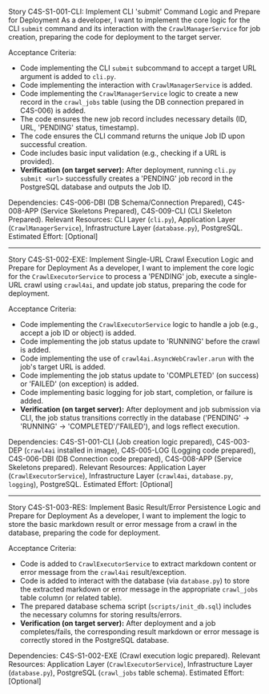 Story C4S-S1-001-CLI: Implement CLI 'submit' Command Logic and Prepare for Deployment
As a developer, I want to implement the core logic for the CLI `submit` command and its interaction with the `CrawlManagerService` for job creation, preparing the code for deployment to the target server.

Acceptance Criteria:
- Code implementing the CLI `submit` subcommand to accept a target URL argument is added to `cli.py`.
- Code implementing the interaction with `CrawlManagerService` is added.
- Code implementing the `CrawlManagerService` logic to create a new record in the `crawl_jobs` table (using the DB connection prepared in C4S-006) is added.
- The code ensures the new job record includes necessary details (ID, URL, 'PENDING' status, timestamp).
- The code ensures the CLI command returns the unique Job ID upon successful creation.
- Code includes basic input validation (e.g., checking if a URL is provided).
- **Verification (on target server):** After deployment, running `cli.py submit <url>` successfully creates a 'PENDING' job record in the PostgreSQL database and outputs the Job ID.

Dependencies: C4S-006-DBI (DB Schema/Connection Prepared), C4S-008-APP (Service Skeletons Prepared), C4S-009-CLI (CLI Skeleton Prepared).
Relevant Resources: CLI Layer (`cli.py`), Application Layer (`CrawlManagerService`), Infrastructure Layer (`database.py`), PostgreSQL.
Estimated Effort: [Optional]

---

Story C4S-S1-002-EXE: Implement Single-URL Crawl Execution Logic and Prepare for Deployment
As a developer, I want to implement the core logic for the `CrawlExecutorService` to process a 'PENDING' job, execute a single-URL crawl using `crawl4ai`, and update job status, preparing the code for deployment.

Acceptance Criteria:
- Code implementing the `CrawlExecutorService` logic to handle a job (e.g., accept a job ID or object) is added.
- Code implementing the job status update to 'RUNNING' before the crawl is added.
- Code implementing the use of `crawl4ai.AsyncWebCrawler.arun` with the job's target URL is added.
- Code implementing the job status update to 'COMPLETED' (on success) or 'FAILED' (on exception) is added.
- Code implementing basic logging for job start, completion, or failure is added.
- **Verification (on target server):** After deployment and job submission via CLI, the job status transitions correctly in the database ('PENDING' -> 'RUNNING' -> 'COMPLETED'/'FAILED'), and logs reflect execution.

Dependencies: C4S-S1-001-CLI (Job creation logic prepared), C4S-003-DEP (`crawl4ai` installed in image), C4S-005-LOG (Logging code prepared), C4S-006-DBI (DB Connection code prepared), C4S-008-APP (Service Skeletons prepared).
Relevant Resources: Application Layer (`CrawlExecutorService`), Infrastructure Layer (`crawl4ai`, `database.py`, `logging`), PostgreSQL.
Estimated Effort: [Optional]

---

Story C4S-S1-003-RES: Implement Basic Result/Error Persistence Logic and Prepare for Deployment
As a developer, I want to implement the logic to store the basic markdown result or error message from a crawl in the database, preparing the code for deployment.

Acceptance Criteria:
- Code is added to `CrawlExecutorService` to extract markdown content or error message from the `crawl4ai` result/exception.
- Code is added to interact with the database (via `database.py`) to store the extracted markdown or error message in the appropriate `crawl_jobs` table column (or related table).
- The prepared database schema script (`scripts/init_db.sql`) includes the necessary columns for storing results/errors.
- **Verification (on target server):** After deployment and a job completes/fails, the corresponding result markdown or error message is correctly stored in the PostgreSQL database.

Dependencies: C4S-S1-002-EXE (Crawl execution logic prepared).
Relevant Resources: Application Layer (`CrawlExecutorService`), Infrastructure Layer (`database.py`), PostgreSQL (`crawl_jobs` table schema).
Estimated Effort: [Optional] 